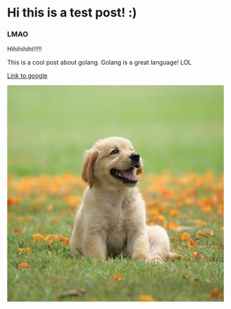 # Hi this is a test post! :)

### LMAO

Hihihihihi!!!!!

This is a cool post about golang. Golang is a great language! LOL

[Link to google](https://www.google.com)

![image of dog](./new_post_images/cute_dog.jpg)